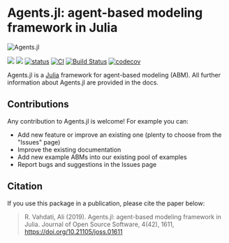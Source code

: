 # Agents.jl: agent-based modeling framework in Julia

![Agents.jl](https://github.com/JuliaDynamics/JuliaDynamics/blob/master/videos/agents/agents3_logo.gif?raw=true)

[![](https://img.shields.io/badge/docs-stable-blue.svg)](https://JuliaDynamics.github.io/Agents.jl/stable)
[![](https://img.shields.io/badge/docs-latest-blue.svg)](https://JuliaDynamics.github.io/Agents.jl/dev)
[![status](http://joss.theoj.org/papers/11ec21a6bb0a6e9992c07f26a601d580/status.svg)](http://joss.theoj.org/papers/11ec21a6bb0a6e9992c07f26a601d580)
[![CI](https://github.com/JuliaDynamics/Agents.jl/workflows/CI/badge.svg)](https://github.com/JuliaDynamics/Agents.jl/actions)
[![Build Status](https://travis-ci.org/JuliaDynamics/Agents.jl.svg?branch=master)](https://travis-ci.org/JuliaDynamics/Agents.jl)
[![codecov](https://codecov.io/gh/JuliaDynamics/Agents.jl/branch/master/graph/badge.svg)](https://codecov.io/gh/JuliaDynamics/Agents.jl)

Agents.jl is a [Julia](https://julialang.org/) framework for agent-based modeling (ABM). All further information about Agents.jl are provided in the docs.

## Contributions

Any contribution to Agents.jl is welcome! For example you can:

  * Add new feature or improve an existing one (plenty to choose from the "Issues" page) 
  * Improve the existing documentation
  * Add new example ABMs into our existing pool of examples
  * Report bugs and suggestions in the Issues page

## Citation

If you use this package in a publication, please cite the paper below:

> R. Vahdati, Ali (2019). Agents.jl: agent-based modeling framework in Julia. Journal of Open Source Software, 4(42), 1611, https://doi.org/10.21105/joss.01611
